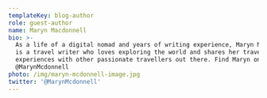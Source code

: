 ```yaml
---
templateKey: blog-author
role: guest-author
name: Maryn Macdonnell
bio: >-
  As a life of a digital nomad and years of writing experience, Maryn Mcdonnell
  is a travel writer who loves exploring the world and shares her travel
  experiences with other passionate travellers out there. Find Maryn on Twitter
  @MarynMcdonnell
photo: /img/maryn-mcdonnell-image.jpg
twitter: '@MarynMcdonnell'
---
```

